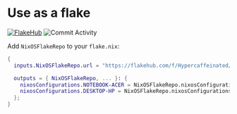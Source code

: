 # Use as a flake

[![FlakeHub](https://img.shields.io/endpoint?url=https://flakehub.com/f/Hypercaffeinated/NixOSFlakeRepo/badge)](https://flakehub.com/flake/Hypercaffeinated/NixOSFlakeRepo)
![Commit Activity](https://img.shields.io/github/commit-activity/m/Hypercaffeinated/NixOSFlakeRepo)

Add `NixOSFlakeRepo` to your `flake.nix`:

```nix
{
  inputs.NixOSFlakeRepo.url = "https://flakehub.com/f/Hypercaffeinated/NixOSFlakeRepo/*";

  outputs = { NixOSFlakeRepo, ... }: {
    nixosConfigurations.NOTEBOOK-ACER = NixOSFlakeRepo.nixosConfigurations.NOTEBOOK-ACER;
    nixosConfigurations.DESKTOP-HP = NixOSFlakeRepo.nixosConfigurations.DESKTOP-HP;
  };
}

